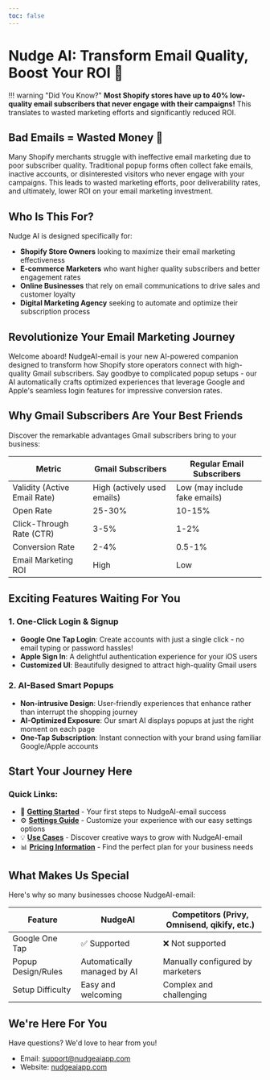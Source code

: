 ```yaml
---
toc: false
---
```


# Nudge AI: Transform Email Quality, Boost Your ROI 🚀

!!! warning "Did You Know?"
    **Most Shopify stores have up to 40% low-quality email subscribers that never engage with their campaigns!** This translates to wasted marketing efforts and significantly reduced ROI.

## Bad Emails = Wasted Money 💸

Many Shopify merchants struggle with ineffective email marketing due to poor subscriber quality. Traditional popup forms often collect fake emails, inactive accounts, or disinterested visitors who never engage with your campaigns. This leads to wasted marketing efforts, poor deliverability rates, and ultimately, lower ROI on your email marketing investment.

## Who Is This For?

Nudge AI is designed specifically for:

- **Shopify Store Owners** looking to maximize their email marketing effectiveness
- **E-commerce Marketers** who want higher quality subscribers and better engagement rates
- **Online Businesses** that rely on email communications to drive sales and customer loyalty
- **Digital Marketing Agency** seeking to automate and optimize their subscription process

## Revolutionize Your Email Marketing Journey

Welcome aboard! NudgeAI-email is your new AI-powered companion designed to transform how Shopify store operators connect with high-quality Gmail subscribers. Say goodbye to complicated popup setups - our AI automatically crafts optimized experiences that leverage Google and Apple's seamless login features for impressive conversion rates.

## Why Gmail Subscribers Are Your Best Friends

Discover the remarkable advantages Gmail subscribers bring to your business:

| Metric | Gmail Subscribers | Regular Email Subscribers |
|------|------------|-----------------|
| Validity (Active Email Rate) | High (actively used emails) | Low (may include fake emails) |
| Open Rate | 25-30% | 10-15% |
| Click-Through Rate (CTR) | 3-5% | 1-2% |
| Conversion Rate | 2-4% | 0.5-1% |
| Email Marketing ROI | High | Low |

## Exciting Features Waiting For You

### 1. One-Click Login & Signup
- **Google One Tap Login**: Create accounts with just a single click - no email typing or password hassles!
- **Apple Sign In**: A delightful authentication experience for your iOS users
- **Customized UI**: Beautifully designed to attract high-quality Gmail users

### 2. AI-Based Smart Popups
- **Non-intrusive Design**: User-friendly experiences that enhance rather than interrupt the shopping journey
- **AI-Optimized Exposure**: Our smart AI displays popups at just the right moment on each page
- **One-Tap Subscription**: Instant connection with your brand using familiar Google/Apple accounts

## Start Your Journey Here

### Quick Links:

* 🚀 **[Getting Started](initial-setup.md)** - Your first steps to NudgeAI-email success
* ⚙️ **[Settings Guide](settings.md)** - Customize your experience with our easy settings options
* 💡 **[Use Cases](use-cases.md)** - Discover creative ways to grow with NudgeAI-email
* 📊 **[Pricing Information](pricing-payment.md)** - Find the perfect plan for your business needs

## What Makes Us Special

Here's why so many businesses choose NudgeAI-email:

| Feature | NudgeAI | Competitors (Privy, Omnisend, qikify, etc.) |
|------|---------|----------------------------------|
| Google One Tap | ✅ Supported | ❌ Not supported |
| Popup Design/Rules | Automatically managed by AI | Manually configured by marketers |
| Setup Difficulty | Easy and welcoming | Complex and challenging |

## We're Here For You

Have questions? We'd love to hear from you!

- Email: support@nudgeaiapp.com
- Website: [nudgeaiapp.com](https://nudgeaiapp.com)